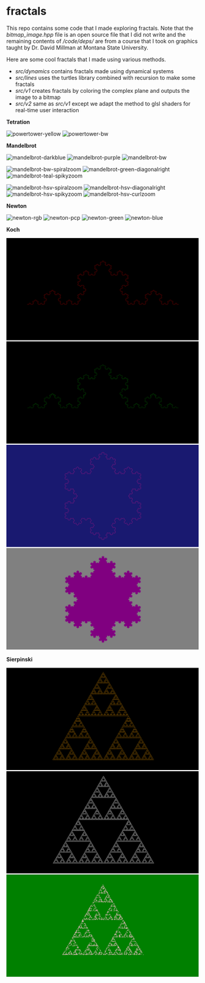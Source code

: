 # fractals

This repo contains some code that I made exploring fractals.
Note that the *bitmap_image.hpp* file is an open source file that I did not write and the remaining contents of */code/deps/* are from a course that I took on graphics taught by Dr. David Millman at Montana State University.

Here are some cool fractals that I made using various methods.

 * *src/dynamics* contains fractals made using dynamical systems
 * *src/lines* uses the turtles library combined with recursion to make some fractals
 * *src/v1* creates fractals by coloring the complex plane and outputs the image to a bitmap
 * *src/v2* same as *src/v1* except we adapt the method to glsl shaders for real-time user interaction

**Tetration**

![powertower-yellow](./img/powertower/powertower-yellow-2000.bmp)
![powertower-bw](./img/powertower/powertower-bw-2000.bmp)


**Mandelbrot**

![mandelbrot-darkblue](./img/mandelbrot/mandelbrot-darkblue-2000.bmp)
![mandelbrot-purple](./img/mandelbrot/mandelbrot-purple-2000.bmp)
![mandelbrot-bw](./img/mandelbrot/mandelbrot-bw-2000.bmp)

![mandelbrot-bw-spiralzoom](./img/mandelbrot/mandelbrot-bw-spiralzoom-4000.bmp)
![mandelbrot-green-diagonalright](./img/mandelbrot/mandelbrot-green-diagonalrightzoom-4000.bmp)
![mandelbrot-teal-spikyzoom](./img/mandelbrot/mandelbrot-teal-spikyzoom-2000.bmp)

![mandelbrot-hsv-spiralzoom](./img/mandelbrot/mandelbrot-hsv-spiralzoom-2000.bmp)
![mandelbrot-hsv-diagonalright](./img/mandelbrot/mandelbrot-hsv-diagonalrightzoom-4000.bmp)
![mandelbrot-hsv-spikyzoom](./img/mandelbrot/mandelbrot-hsv-spikyzoom-2000.bmp)
![mandelbrot-hsv-curlzoom](./img/mandelbrot/mandelbrot-hsv-curlzoom-2000.bmp)


**Newton**

![newton-rgb](./img/newton/newton-z-cubed-minus-1-rgb-2000.bmp)
![newton-pcp](./img/newton/newton-1-pcp-2000.bmp)
![newton-green](./img/newton/newton-2-green-2000.bmp)
![newton-blue](./img/newton/newton-3-blue-2000.bmp)

**Koch**

![koch-red](./img/koch/koch-line-red-4.png)
![koch-green](./img/koch/koch-line-green-5.png)
![koch-pink](./img/koch/koch-snowflake-pink-4.png)
![koch-purple](./img/koch/koch-snowflake-purple-4.png)

**Sierpinski**

![sierpinski-orange](./img/sierpinski/sierpinski-orange-6.png)
![sierpinski-white](./img/sierpinski/sierpinski-white-7.png)
![sierpinski-green](./img/sierpinski/sierpinski-green-2500.png)
